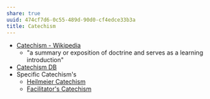 ```yaml
---
share: true
uuid: 474cf7d6-0c55-489d-90d0-cf4edce33b3a
title: Catechism
---
```

* [Catechism - Wikipedia](https://en.wikipedia.org/wiki/Catechism)
	* "a summary or exposition of doctrine and serves as a learning introduction"
*  [Catechism DB](https://coda.io/d/Catechism-DB_dDI977il1RE/Catechisms_sumC5)
* Specific Catechism's
	* [Heilmeier Catechism](/edc84150-2be7-4533-8a4b-768eeff624af)
	* [Facilitator's Catechism](/1b5ef60f-d8e9-4598-940f-e1afedd37e7a)